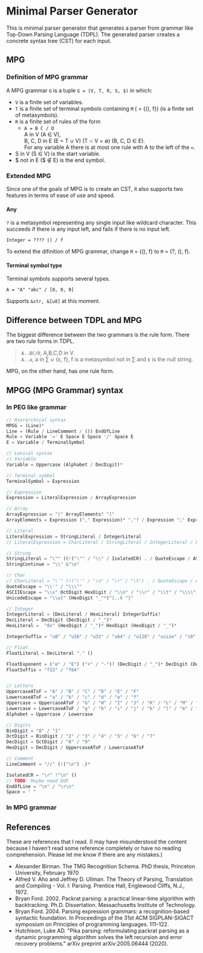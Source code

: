 # Minimal Parser Generator
This is minimal parser generator that generates a parser from grammar like Top-Down Parsing Language (TDPL). The generated parser creates a concrete syntax tree (CST) for each input.

## MPG
### Definition of MPG grammar
A MPG grammar `G` is a tuple `G = (V, T, R, S, $)` in which:
- `V` is a finite set of variables.
- `T` is a finite set of terminal symbols containing `M` ( = {(), f}) (is a finite set of metasymbols).
- `R` is a finite set of rules of the form
    - `A = B C / D`  
    A in V (A &isin; V),  
    B, C, D in E (E = T &cup; V) (T &cap; V = &empty;) (B, C, D &isin; E).  
    For any variable A there is at most one rule with A to the left of the `=`.
- S in V (S &isin; V) is the start variable.
- $ not in E ($ &notin; E) is the end symbol.

### Extended MPG
Since one of the goals of MPG is to create an CST, it also supports two features in terms of ease of use and speed.

#### Any
`?` is a metasymbol representing any single input like wildcard character. This succeeds if there is any input left, and fails if there is no input left.

```
Integer = ???? () / f
```

To extend the difinition of MPG grammar, change `M` = {(), f} to `M` = {?, (), f}.

<!---
#### Variable type
Variables can have a type.

If the variable contains a type, it will include the value of that type, such as a token, when the CST is created. Therefore rules decomposed from variable including rule has a role like lexical analysis. The following syntax is a lexical syntax for numbers.

```
Number: String = Digit Numeral / f
Numeral = Digit Numeral / ()
Digit = Zero () / f
Zero = "0" () / One
One = "1" () / Two
// ...
Nine = "9" () / f
```

An error (TODO: maybe failure would be better) will occur if the input cannot be converted to the variable type.

To extend the difinition of MPG grammar, change `A = B C / D` to `A = B C / D` or `A: TYPE = B C / D`, or seperate definition of `V` by including type or not.
--->


#### Terminal symbol type
Terminal symbols supports several types.

```
A = "A" "abc" / [0, 0, 0]
```

Supports `&str, &[u8]` at this moment.

## Difference between TDPL and MPG
The biggest difference between the two grammars is the rule form. There are two rule forms in TDPL.

> `A..BC/D`, A,B,C,D in V.  
> `A..a`, a in &sum; &cup; {&epsilon;, f}, f is a metasymbol not in &sum; and &epsilon; is the null string.

MPG, on the other hand, has one rule form.

## MPGG (MPG Grammar) syntax
### In PEG like grammar
```rust
// Hierarchical syntax
MPGG = (Line)*
Line = (Rule / LineComment / ()) EndOfLine
Rule = Variable '=' E Space E Space '/' Space E
E = Variable / TerminalSymbol

// Lexical syntax
// Variable
Variable = Uppercase (Alphabet / DecDigit)*

// Terminal symbol
TerminalSymbol = Expression

// Expression
Expression = LiteralExpression / ArrayExpression

// Array
ArrayExpression = "[" ArrayElements? "]"
ArrayElements = Expression ("," Expression)* ","? / Expression ";" Expression

// Literal
LiteralExpression = StringLiteral / IntegerLiteral
// LiteralExpression = CharLiteral / StringLiteral / IntegerLiteral / FloatLiteral

// String
StringLiteral = "\"" ((!("\"" / "\\" / IsolatedCR) . / QuoteEscape / ASCIIEscape / UnicodeEscape / StringContinue)* "\""
StringContinue = "\\" &"\n" 

// Char
// CharLiteral = "\'" (!("\'" / "\n" / "\r" / "\t") . / QuoteEscape / ASCIIEscape / UnicodeEscape) '\''
QuoteEscape = "\\'" / "\\\""
ASCIIEscape = "\\x" OctDigit HexDigit / "\\n" / "\\r" / "\\t" / "\\\\" / "\\0"
UnicodeEscape = "\\u{" (HexDigit "_"*)^1..6 "}"

// Integer
IntegerLiteral = (DecLiteral / HexLiteral) IntegerSuffix?
DecLiteral = DecDigit (DecDigit / "_")*
HexLiteral =  "0x" (HexDigit / "_")* HexDigit (HexDigit / "_")*

IntegerSuffix = "u8" / "u16" / "u32" / "u64" / "u128" / "usize" / "i8" / "i16" / "i32" / "i64" / "i128" / "isize"

// Float
FloatLiteral = DecLiteral "." ()

FloatExponent = ("e" / "E") ("+" / "-")? (DecDigit / "_")* DecDigit (DecDigit / "_")*
FloatSuffix = "f32" / "f64"


// Letters
UppercaseAToF = "A" / "B" / "C" / "D" / "E" / "F"
LowercaseAToF = "a" / "b" / "c" / "d" / "e" / "f"
Uppercase = UppercaseAToF / "G" / "H" / "I" / "J" / "K" / "L" / "M" / "N" / "O" / "P" / "Q" / "R" / "S" / "T" / "U" / "V" / "W" / "X" / "Y" / "Z"
Lowercase = LowercaseAToF / "g" / "h" / "i" / "j" / "k" / "l" / "m" / "n" / "o" / "p" / "q" / "r" / "s" / "t" / "u" / "v" / "w" / "x" / "y" / "z"
Alphabet = Uppercase / Lowercase

// Digits
BinDigit = "0" / "1"
OctDigit = BinDigit / "2" / "3" / "4" / "5" / "6" / "7"
DecDigit = OctDigit / "8" / "9"
HexDigit = DecDigit / UppercaseAToF / LowercaseAToF

// Comment
LineComment = "//" (!("\n") .)*

IsolatedCR = "\r" !"\n" ()
// TODO: Maybe need EOF
EndOfLine = "\n" / "\r\n"
Space = " "
```

### In MPG grammar


## References
These are references that I read. (I may have misunderstood the content because I haven't read some reference completely or have no reading comprehension. Please let me know if there are any mistakes.)

- Alexander Birman. The TMG Recognition Schema. PhD thesis, Princeton University, February 1970
- Alfred V. Aho and Jeffrey D. Ullman. The Theory of Parsing, Translation and Compiling - Vol. I: Parsing. Prentice Hall, Englewood Cliffs, N.J., 1972.
- Bryan Ford. 2002. Packrat parsing: a practical linear-time algorithm with backtracking. Ph.D. Dissertation. Massachusetts Institute of Technology.
- Bryan Ford. 2004. Parsing expression grammars: a recognition-based syntactic foundation. In Proceedings of the 31st ACM SIGPLAN-SIGACT symposium on Principles of programming languages. 111–122.
- Hutchison, Luke AD. "Pika parsing: reformulating packrat parsing as a dynamic programming algorithm solves the left recursion and error recovery problems." arXiv preprint arXiv:2005.06444 (2020).
